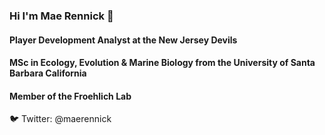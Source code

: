 ### Hi I'm Mae Rennick 👋

#### Player Development Analyst at the New Jersey Devils
#### MSc in Ecology, Evolution & Marine Biology from the University of Santa Barbara California
#### Member of the Froehlich Lab

🐦 Twitter: @maerennick



